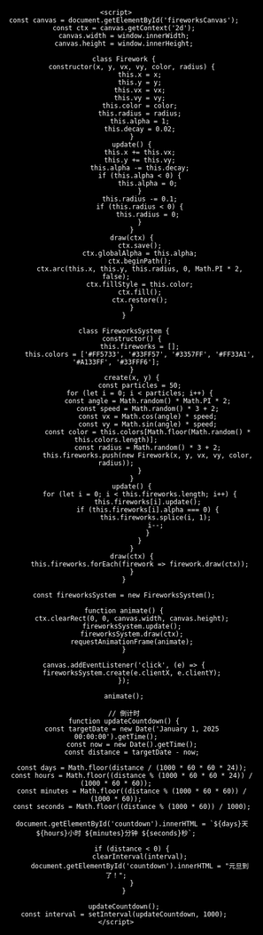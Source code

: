 <!DOCTYPE html>
<html lang="zh-CN">
<head>
    <meta charset="UTF-8">
    <meta name="viewport" content="width=device-width, initial-scale=1.0">
    <title>元旦倒计时</title>
    <style>
        body, html {
            margin: 0;
            padding: 0;
            overflow: hidden;
            width: 100%;
            height: 100%;
            background: black;
            color: white;
            display: flex;
            justify-content: center;
            align-items: center;
            font-family: Arial, sans-serif;
            text-align: center;
        }
        #countdown {
            font-size: 3em;
            margin-top: 20px;
        }
        canvas {
            position: absolute;
            top: 0;
            left: 0;
        }
    </style>
</head>
<body>
    <div id="countdown"></div>
    <canvas id="fireworksCanvas"></canvas>

    <script>
        const canvas = document.getElementById('fireworksCanvas');
        const ctx = canvas.getContext('2d');
        canvas.width = window.innerWidth;
        canvas.height = window.innerHeight;

        class Firework {
            constructor(x, y, vx, vy, color, radius) {
                this.x = x;
                this.y = y;
                this.vx = vx;
                this.vy = vy;
                this.color = color;
                this.radius = radius;
                this.alpha = 1;
                this.decay = 0.02;
            }
            update() {
                this.x += this.vx;
                this.y += this.vy;
                this.alpha -= this.decay;
                if (this.alpha < 0) {
                    this.alpha = 0;
                }
                this.radius -= 0.1;
                if (this.radius < 0) {
                    this.radius = 0;
                }
            }
            draw(ctx) {
                ctx.save();
                ctx.globalAlpha = this.alpha;
                ctx.beginPath();
                ctx.arc(this.x, this.y, this.radius, 0, Math.PI * 2, false);
                ctx.fillStyle = this.color;
                ctx.fill();
                ctx.restore();
            }
        }

        class FireworksSystem {
            constructor() {
                this.fireworks = [];
                this.colors = ['#FF5733', '#33FF57', '#3357FF', '#FF33A1', '#A133FF', '#33FFF6'];
            }
            create(x, y) {
                const particles = 50;
                for (let i = 0; i < particles; i++) {
                    const angle = Math.random() * Math.PI * 2;
                    const speed = Math.random() * 3 + 2;
                    const vx = Math.cos(angle) * speed;
                    const vy = Math.sin(angle) * speed;
                    const color = this.colors[Math.floor(Math.random() * this.colors.length)];
                    const radius = Math.random() * 3 + 2;
                    this.fireworks.push(new Firework(x, y, vx, vy, color, radius));
                }
            }
            update() {
                for (let i = 0; i < this.fireworks.length; i++) {
                    this.fireworks[i].update();
                    if (this.fireworks[i].alpha === 0) {
                        this.fireworks.splice(i, 1);
                        i--;
                    }
                }
            }
            draw(ctx) {
                this.fireworks.forEach(firework => firework.draw(ctx));
            }
        }

        const fireworksSystem = new FireworksSystem();

        function animate() {
            ctx.clearRect(0, 0, canvas.width, canvas.height);
            fireworksSystem.update();
            fireworksSystem.draw(ctx);
            requestAnimationFrame(animate);
        }

        canvas.addEventListener('click', (e) => {
            fireworksSystem.create(e.clientX, e.clientY);
        });

        animate();

        // 倒计时
        function updateCountdown() {
            const targetDate = new Date('January 1, 2025 00:00:00').getTime();
            const now = new Date().getTime();
            const distance = targetDate - now;

            const days = Math.floor(distance / (1000 * 60 * 60 * 24));
            const hours = Math.floor((distance % (1000 * 60 * 60 * 24)) / (1000 * 60 * 60));
            const minutes = Math.floor((distance % (1000 * 60 * 60)) / (1000 * 60));
            const seconds = Math.floor((distance % (1000 * 60)) / 1000);

            document.getElementById('countdown').innerHTML = `${days}天 ${hours}小时 ${minutes}分钟 ${seconds}秒`;

            if (distance < 0) {
                clearInterval(interval);
                document.getElementById('countdown').innerHTML = "元旦到了！";
            }
        }

        updateCountdown();
        const interval = setInterval(updateCountdown, 1000);
    </script>
</body>
</html>
